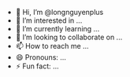 - 👋 Hi, I’m @longnguyenplus
- 👀 I’m interested in ...
- 🌱 I’m currently learning ...
- 💞️ I’m looking to collaborate on ...
- 📫 How to reach me ...
- 😄 Pronouns: ...
- ⚡ Fun fact: ...

<!---
longnguyenplus/longnguyenplus is a ✨ special ✨ repository because its `README.md` (this file) appears on your GitHub profile.
You can click the Preview link to take a look at your changes.
--->
